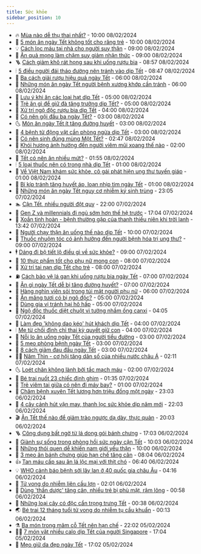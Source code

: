 ```yaml
---
title: Sức khỏe
sidebar_position: 10
---
```


<!-- vnexpress-suc-khoe:START -->
- 🔥 [Mùa nào dễ thụ thai nhất?](https://vnexpress.net/mua-nao-de-thu-thai-nhat-4710173.html) - 10:00 08/02/2024
- 🥰 [5 món ăn ngày Tết không tốt cho răng trẻ](https://vnexpress.net/5-mon-an-ngay-tet-khong-tot-cho-rang-tre-4709558.html) - 10:00 08/02/2024
- 💡 [Cách lọc máu tại nhà cho người suy thận](https://vnexpress.net/cach-loc-mau-tai-nha-cho-nguoi-suy-than-4710204.html) - 09:00 08/02/2024
- 🤗 [Ăn quả mọng làm chậm suy giảm nhận thức](https://vnexpress.net/an-qua-mong-lam-cham-suy-giam-nhan-thuc-4709294.html) - 09:00 08/02/2024
- 🪜 [Cách giảm khô rát họng sau khi uống rượu bia](https://vnexpress.net/cach-giam-kho-rat-hong-sau-khi-uong-ruou-bia-4709946.html) - 08:57 08/02/2024
- 🕯 [5 điều người đái tháo đường nên tránh vào dịp Tết](https://vnexpress.net/5-dieu-nguoi-dai-thao-duong-nen-tranh-vao-dip-tet-4710309.html) - 08:47 08/02/2024
- 🤭 [Ba cách giải rượu hiệu quả ngày Tết](https://vnexpress.net/ba-cach-giai-ruou-hieu-qua-ngay-tet-4710185.html) - 06:00 08/02/2024
- 👀 [Những món ăn ngày Tết người bệnh xương khớp cần tránh](https://vnexpress.net/nhung-mon-an-ngay-tet-nguoi-benh-xuong-khop-can-tranh-4710194.html) - 06:00 08/02/2024
- 🌋 [Lưu ý khi ăn các loại hạt dịp Tết](https://vnexpress.net/luu-y-khi-an-cac-loai-hat-dip-tet-4709964.html) - 05:00 08/02/2024
- 🫶 [Trẻ ăn gì để giữ đà tăng trưởng dịp Tết?](https://vnexpress.net/tre-an-gi-de-giu-da-tang-truong-dip-tet-4709929.html) - 05:00 08/02/2024
- 🦆 [Xử trí ngộ độc rượu bia dịp Tết](https://vnexpress.net/xu-tri-ngo-doc-ruou-bia-dip-tet-4709461.html) - 04:00 08/02/2024
- 🚀 [Có nên gội đầu ba ngày Tết?](https://vnexpress.net/co-nen-goi-dau-ba-ngay-tet-4710021.html) - 03:00 08/02/2024
- 🌜 [Món ăn ngày Tết ít tăng đường huyết](https://vnexpress.net/mon-an-ngay-tet-it-tang-duong-huyet-4709680.html) - 03:00 08/02/2024
- 🧰 [4 bệnh từ động vật cần phòng ngừa dịp Tết](https://vnexpress.net/4-benh-tu-dong-vat-can-phong-ngua-dip-tet-4709382.html) - 03:00 08/02/2024
- 💫 [Có nên sinh đúng mùng Một Tết?](https://vnexpress.net/co-nen-sinh-dung-mung-mot-tet-4709940.html) - 02:47 08/02/2024
- 🌝 [Khói hương ảnh hưởng đến người viêm mũi xoang thế nào](https://vnexpress.net/khoi-huong-anh-huong-den-nguoi-viem-mui-xoang-the-nao-4709688.html) - 02:00 08/02/2024
- 🗽 [Tết có nên ăn nhiều mứt?](https://vnexpress.net/tet-co-nen-an-nhieu-mut-4700322.html) - 01:55 08/02/2024
- 🕯 [5 loại thuốc nên có trong nhà dịp Tết](https://vnexpress.net/5-loai-thuoc-nen-co-trong-nha-dip-tet-4709918.html) - 01:00 08/02/2024
- 🦅 [Về Việt Nam khám sức khỏe, cô gái phát hiện ung thư tuyến giáp](https://vnexpress.net/ve-viet-nam-kham-suc-khoe-co-gai-phat-hien-ung-thu-tuyen-giap-4709738.html) - 01:00 08/02/2024
- 🦆 [Bí kíp tránh tăng huyết áp, loạn nhịp tim ngày Tết](https://vnexpress.net/bi-kip-tranh-tang-huyet-ap-loan-nhip-tim-ngay-tet-4708033.html) - 01:00 08/02/2024
- 🎊 [Những món ăn ngày Tết nguy cơ nhiễm ký sinh trùng](https://vnexpress.net/nhung-mon-an-ngay-tet-nguy-co-nhiem-ky-sinh-trung-4707946.html) - 23:05 07/02/2024
- 🏊 [Cận Tết, nhiều người đột quỵ](https://vnexpress.net/can-tet-nhieu-nguoi-dot-quy-4710074.html) - 22:00 07/02/2024
- 📝 [Gen Z và millennials đi ngủ sớm hơn thế hệ trước](https://vnexpress.net/gen-z-va-millennials-di-ngu-som-hon-the-he-truoc-4709849.html) - 17:04 07/02/2024
- 💯 [Xoắn tinh hoàn - bệnh thường gặp của thanh thiếu niên khi trời lạnh](https://vnexpress.net/xoan-tinh-hoan-benh-thuong-gap-cua-thanh-thieu-nien-khi-troi-lanh-4709662.html) - 13:42 07/02/2024
- 🌊 [Người chạy thận ăn uống thế nào dịp Tết](https://vnexpress.net/nguoi-chay-than-an-uong-the-nao-dip-tet-4709973.html) - 10:00 07/02/2024
- 🚀 [Thuốc nhuộm tóc có ảnh hưởng đến người bệnh hóa trị ung thư?](https://vnexpress.net/thuoc-nhuom-toc-co-anh-huong-den-nguoi-benh-hoa-tri-ung-thu-4709823.html) - 09:00 07/02/2024
- 🕴 [Dáng đi bộ tiết lộ điều gì về sức khỏe?](https://vnexpress.net/dang-di-bo-tiet-lo-dieu-gi-ve-suc-khoe-4709429.html) - 09:00 07/02/2024
- 🗽 [10 thực phẩm tốt cho phụ nữ mong con](https://vnexpress.net/10-thuc-pham-tot-cho-phu-nu-mong-con-4709898.html) - 08:00 07/02/2024
- 🎡 [Xử trí tai nạn dịp Tết cho trẻ](https://vnexpress.net/xu-tri-tai-nan-dip-tet-cho-tre-4709721.html) - 08:00 07/02/2024
- ⛽️ [Cách bảo vệ lá gan khi uống rượu bia ngày Tết](https://vnexpress.net/cach-bao-ve-la-gan-khi-uong-ruou-bia-ngay-tet-4709468.html) - 07:00 07/02/2024
- 🦆 [Ăn gì ngày Tết dễ bị tăng đường huyết?](https://vnexpress.net/an-gi-ngay-tet-de-bi-tang-duong-huyet-4709715.html) - 07:00 07/02/2024
- 🤩 [Hàng nghìn viên sỏi trong túi mật người phụ nữ](https://vnexpress.net/hang-nghin-vien-soi-trong-tui-mat-nguoi-phu-nu-4709801.html) - 06:00 07/02/2024
- 🦒 [Ăn măng tươi có bị ngộ độc?](https://vnexpress.net/an-mang-tuoi-co-bi-ngo-doc-4709258.html) - 05:00 07/02/2024
- 💫 [Dùng gia vị tránh hại hô hấp](https://vnexpress.net/dung-gia-vi-tranh-hai-ho-hap-4709218.html) - 05:00 07/02/2024
- 🐘 [Ngộ độc thuốc diệt chuột vì tưởng nhầm ống canxi](https://vnexpress.net/ngo-doc-thuoc-diet-chuot-vi-tuong-nham-ong-canxi-4709822.html) - 04:05 07/02/2024
- 🚀 [Làm đẹp &#39;không dao kéo&#39; hút khách dịp Tết](https://vnexpress.net/lam-dep-khong-dao-keo-hut-khach-dip-tet-4709753.html) - 04:00 07/02/2024
- 🕯 [Mẹ từ chối đình chỉ thai kỳ quyết giữ con](https://vnexpress.net/me-tu-choi-dinh-chi-thai-ky-quyet-giu-con-4709690.html) - 04:00 07/02/2024
- 🦏 [Nỗi lo ăn uống ngày Tết của người tiểu đường](https://vnexpress.net/noi-lo-an-uong-ngay-tet-cua-nguoi-tieu-duong-4709670.html) - 03:00 07/02/2024
- 🦄 [5 mẹo phòng bệnh ngày Tết](https://vnexpress.net/5-meo-phong-benh-ngay-tet-4709466.html) - 03:00 07/02/2024
- 🦒 [8 cách giảm đau đầu ngày Tết](https://vnexpress.net/8-cach-giam-dau-dau-ngay-tet-4708234.html) - 03:00 07/02/2024
- 👨‍🏫 [Năm Thìn - cơ hội tăng dân số của nhiều nước châu Á](https://vnexpress.net/nam-thin-co-hoi-tang-dan-so-cua-nhieu-nuoc-chau-a-4709742.html) - 02:11 07/02/2024
- 🌜 [Loét chân không lành bởi tắc mạch máu](https://vnexpress.net/loet-chan-khong-lanh-boi-tac-mach-mau-4709704.html) - 02:00 07/02/2024
- 🚀 [Bé trai nuốt 23 chiếc đinh ghim](https://vnexpress.net/be-trai-nuot-23-chiec-dinh-ghim-4709619.html) - 01:35 07/02/2024
- 💃 [Trẻ viêm tai giữa có nên đi máy bay?](https://vnexpress.net/tre-viem-tai-giua-co-nen-di-may-bay-4708982.html) - 01:00 07/02/2024
- 💯 [Chăm bệnh xuyên Tết lương hơn triệu đồng một ngày](https://vnexpress.net/cham-benh-xuyen-tet-luong-gap-doi-ngay-thuong-4709150.html) - 23:03 06/02/2024
- 🤔 [4 cây cảnh hút vận may, thanh lọc sức khỏe dịp năm mới](https://vnexpress.net/4-cay-canh-hut-van-may-thanh-loc-suc-khoe-dip-nam-moi-4709499.html) - 22:03 06/02/2024
- 🎬 [Ăn Tết thế nào để giảm trào ngược dạ dày, thực quản](https://vnexpress.net/an-tet-the-nao-de-giam-trao-nguoc-da-day-thuc-quan-4703998.html) - 20:03 06/02/2024
- 🪜 [Công dụng bất ngờ từ lá dong gói bánh chưng](https://vnexpress.net/cong-dung-bat-ngo-tu-la-dong-goi-banh-chung-4709174.html) - 17:03 06/02/2024
- 🦣 [Giành sự sống trong phòng hồi sức ngày cận Tết](https://vnexpress.net/gianh-su-song-trong-phong-hoi-suc-ngay-can-tet-4707094.html) - 10:03 06/02/2024
- 🧐 [Những thói quen dễ khiến nam giới yếu thận](https://vnexpress.net/nhung-thoi-quen-de-khien-nam-gioi-yeu-than-4709423.html) - 10:00 06/02/2024
- 🤡 [3 mẹo ăn bánh chưng giúp hạn chế tăng cân](https://vnexpress.net/3-meo-an-banh-chung-giup-han-che-tang-can-4709210.html) - 08:04 06/02/2024
- 👍 [Tan máu cấp sau ăn lá lộc mại với thịt chó](https://vnexpress.net/tan-mau-cap-sau-an-la-loc-mai-voi-thit-cho-4709405.html) - 06:40 06/02/2024
- 💡 [WHO cảnh báo bệnh sởi lây lan ở 40 quốc gia châu Âu](https://vnexpress.net/who-canh-bao-benh-soi-lay-lan-o-40-quoc-gia-chau-au-4709335.html) - 04:16 06/02/2024
- 💯 [Tử vong do nhiễm liên cầu lợn](https://vnexpress.net/tu-vong-do-nhiem-lien-cau-lon-4709236.html) - 02:01 06/02/2024
- 🧠 [Dùng &#39;thần dược&#39; tăng cân, nhiều trẻ bị phù mặt, rậm lông](https://vnexpress.net/dung-than-duoc-tang-can-nhieu-tre-bi-phu-mat-ram-long-4709078.html) - 00:58 06/02/2024
- 🎡 [Những loại cây có độc cẩn trọng trưng Tết](https://vnexpress.net/nhung-loai-cay-co-doc-can-trong-trung-tet-4706744.html) - 00:38 06/02/2024
- 🌏 [Bé trai 12 tháng tuổi tử vong do nhiễm tụ cầu khuẩn](https://vnexpress.net/be-trai-12-thang-tuoi-tu-vong-do-nhiem-tu-cau-khuan-4709157.html) - 00:13 06/02/2024
- ⚗️ [Ba món trong mâm cỗ Tết nên hạn chế](https://vnexpress.net/ba-mon-trong-mam-co-tet-nen-han-che-4708799.html) - 22:02 05/02/2024
- 👨‍🏫 [7 món vặt nhiều calo dịp Tết của người Singapore](https://vnexpress.net/7-mon-vat-nhieu-calo-dip-tet-cua-nguoi-singapore-4708870.html) - 17:04 05/02/2024
- 🤖 [Mẹo giữ da đẹp ngày Tết](https://vnexpress.net/meo-giu-da-dep-ngay-tet-4709042.html) - 17:02 05/02/2024<!-- vnexpress-suc-khoe:END -->

